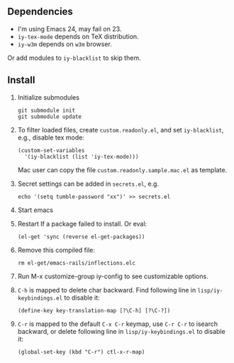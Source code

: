 Dependencies
------------

-   I'm using Emacs 24, may fail on 23.
-   `iy-tex-mode` depends on TeX distribution.
-   `iy-w3m` depends on `w3m` browser.

Or add modules to `iy-blacklist` to skip them.

Install
-------

1.  Initialize submodules

        git submodule init
        git submodule update

2.  To filter loaded files, create `custom.readonly.el`, and set `iy-blacklist`, e.g.,
disable tex mode:

        (custom-set-variables
          '(iy-blacklist (list 'iy-tex-mode)))

    Mac user can copy the file `custom.readonly.sample.mac.el` as template.

3.  Secret settings can be added in `secrets.el`, e.g.

        echo '(setq tumble-password "xx")' >> secrets.el

4.  Start emacs

5.  Restart If a package failed to install. Or eval:

        (el-get 'sync (reverse el-get-packages))

6.  Remove this compiled file:

        rm el-get/emacs-rails/inflections.elc

7.  Run <key>M-x customize-group iy-config</key> to see customizable options.

8.  `C-h` is mapped to delete char backward. Find following line in `lisp/iy-keybindings.el` to disable it:
        
        (define-key key-translation-map [?\C-h] [?\C-?])

9.  `C-r` is mapped to the default `C-x C-r` keymap, use `C-r C-r` to isearch backward, or delete following line in `lisp/iy-keybindings.el` to disable it:

        (global-set-key (kbd "C-r") ctl-x-r-map)
